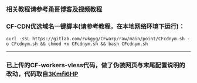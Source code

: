 ### 相关教程请参考[甬哥博客及视频教程](https://ygkkk.blogspot.com/2023/07/cfworkers-vless.html)

### CF-CDN优选域名一键脚本(请参考教程，在本地网络环境下运行)：
```
curl -sSL https://gitlab.com/rwkgyg/CFwarp/raw/main/point/CFcdnym.sh -o CFcdnym.sh && chmod +x CFcdnym.sh && bash CFcdnym.sh
```
------------------------------------------------------------------------
### 已上传的CF-workers-vless代码，做了伪装网页与末尾配置说明的改动，代码取自[3Kmfi6HP](https://github.com/3Kmfi6HP/EDtunnel)


